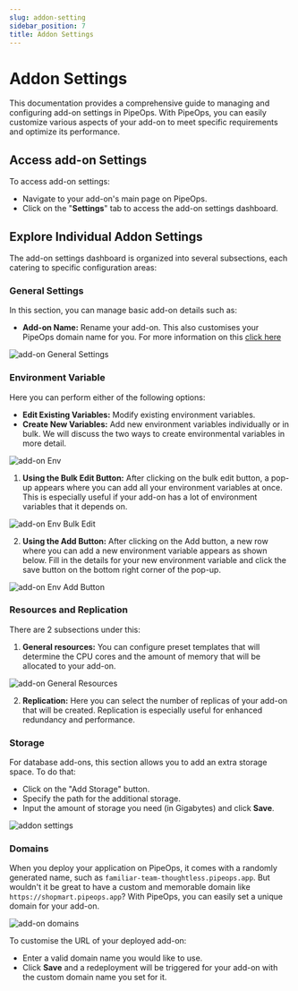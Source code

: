 ```yaml
---
slug: addon-setting
sidebar_position: 7
title: Addon Settings
---
```


# Addon Settings

This documentation provides a comprehensive guide to managing and configuring add-on settings in PipeOps. With PipeOps, you can easily customize various aspects of your add-on to meet specific requirements and optimize its performance.

## Access add-on Settings

To access add-on settings:

- Navigate to your add-on's main page on PipeOps.
- Click on the "**Settings**" tab to access the add-on settings dashboard.

## Explore Individual Addon Settings

The add-on settings dashboard is organized into several subsections, each catering to specific configuration areas:

### General Settings

In this section, you can manage basic add-on details such as:

- **Add-on Name:** Rename your add-on. This also customises your PipeOps domain name for you. For more information on this [click here](/docs/addons/customizing-default-domain)

![add-on General Settings](https://pub-950943fa1bc54978bed46ef104f9d81a.r2.dev/Documentation%20Images/addon-settings-general.png)

### Environment Variable

Here you can perform either of the following options:

- **Edit Existing Variables:** Modify existing environment variables.
- **Create New Variables:** Add new environment variables individually or in bulk. We will discuss the two ways to create environmental variables in more detail.

![add-on Env](https://pub-950943fa1bc54978bed46ef104f9d81a.r2.dev/Documentation%20Images/addon-settings-env.png)

1. **Using the Bulk Edit Button:** After clicking on the bulk edit button, a pop-up appears where you can add all your environment variables at once. This is especially useful if your add-on has a lot of environment variables that it depends on.

![add-on Env Bulk Edit](https://pub-950943fa1bc54978bed46ef104f9d81a.r2.dev/Documentation%20Images/addon-settings-bulk-env.png)

2. **Using the Add Button:** After clicking on the Add button, a new row where you can add a new environment variable appears as shown below. Fill in the details for your new environment variable and click the save button on the bottom right corner of the pop-up.

![add-on Env Add Button](https://pub-950943fa1bc54978bed46ef104f9d81a.r2.dev/Documentation%20Images/addon-settings-add-env.png)

### Resources and Replication

There are 2 subsections under this:

1. **General resources:** You can configure preset templates that will determine the CPU cores and the amount of memory that will be allocated to your add-on.

![add-on General Resources](https://pub-950943fa1bc54978bed46ef104f9d81a.r2.dev/Documentation%20Images/addon-settings-resource.png)

2. **Replication:** Here you can select the number of replicas of your add-on that will be created. Replication is especially useful for enhanced redundancy and performance.


### Storage

For database add-ons, this section allows you to add an extra storage space. To do that:

- Click on the "Add Storage" button.
- Specify the path for the additional storage.
- Input the amount of storage you need (in Gigabytes) and click **Save**.

![addon settings](https://pub-950943fa1bc54978bed46ef104f9d81a.r2.dev/Documentation%20Images/addon-settings-storage.png)

### Domains

When you deploy your application on PipeOps, it comes with a randomly generated name, such as `familiar-team-thoughtless.pipeops.app`. But wouldn't it be great to have a custom and memorable domain like `https://shopmart.pipeops.app`? With PipeOps, you can easily set a unique domain for your add-on.


![add-on domains](https://pub-950943fa1bc54978bed46ef104f9d81a.r2.dev/Documentation%20Images/addon-settings-domain.png)


To customise the URL of your deployed add-on:

- Enter a valid domain name you would like to use.
- Click **Save** and a redeployment will be triggered for your add-on with the custom domain name you set for it.

